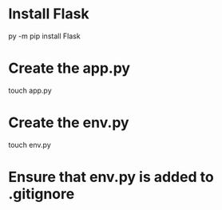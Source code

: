 # Install Flask 
py -m pip install Flask

# Create the app.py
touch app.py
# Create the env.py
touch env.py

# Ensure that env.py is added to .gitignore